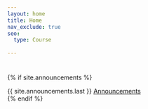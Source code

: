 ```yaml
---
layout: home
title: Home
nav_exclude: true
seo: 
  type: Course
  
---
```

<link rel="stylesheet" href="https://nadirabbasitu.github.io/spring2024-cs152/assets/css/style.css">
<script>
  document.title = "{{ site.title }}"
</script>

<h1 class="mb-2" id="tagLine"></h1>


<!-- Announcements -->
{% if site.announcements %}
  <div class="fs-3" id="ann-btn">
    {{ site.announcements.last }}
    <a href="announcements/" class="btn btn-outline">Announcements</a>
  </div>
{% endif %}

<!-- Site Title -->
<h2 id="title"></h2>

<!-- Site Description -->
<p id="description"></p>

<div id="loader"></div>

<script src="https://nadirabbasitu.github.io/spring2024-cs152/assets/js/library.js"></script>
<script>
        const siteButton = document.getElementById('menu-button');
        const siteNav = document.querySelector('.site-nav');

        let isVisible = false;

        siteButton.addEventListener('click', function(event) {
            event.preventDefault();
            if (isVisible) {
                siteNav.style.display = 'none';
                isVisible = false;
            } else {
                siteNav.style.display = 'block';
                isVisible = true;
            }
        });
    </script>
<script>
    library.staticData("{{site.courseDetails_sheet_url}}", "{{site.courseDetails}}","general_site_details", "indexView" ,{{site.site_mode_isOffline}}, "{{site.general_data_csv}}");
</script>
